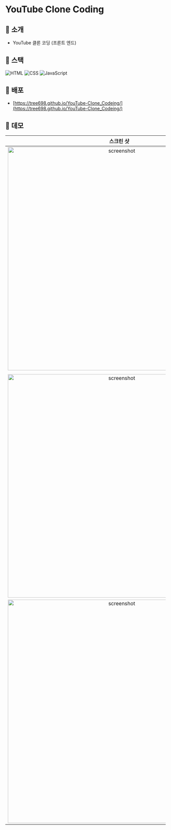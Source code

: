 # YouTube Clone Coding

## :medal_sports: 소개
- YouTube 클론 코딩 (프론트 엔드)

## :medal_sports: 스택
![HTML](https://img.shields.io/badge/-HTML5-F05032?style=for-the-badge&logo=html5&logoColor=ffffff)
![CSS](https://img.shields.io/badge/-CSS-007ACC?style=for-the-badge&logo=css3)
![JavaScript](https://img.shields.io/badge/-JavaScript-%23F7DF1C?style=for-the-badge&logo=javascript&logoColor=000000&labelColor=%23F7DF1C&color=%23F7DF1C)

## :medal_sports: 배포
- [https://tree698.github.io/YouTube-Clone_Codeing/](https://tree698.github.io/YouTube-Clone_Codeing/)

## :medal_sports: 데모
|**스크린 샷**|
|:--:|
|<img width="700" alt="screenshot" src="https://user-images.githubusercontent.com/53497516/208275988-1313e801-d02b-41cd-ad7e-939ae4da4722.png">|
||
|<img width="700" alt="screenshot" src="https://user-images.githubusercontent.com/53497516/208276280-5e2ca265-e44f-4357-bf9b-c1163caf0fa1.gif">|
|<img width="700" alt="screenshot" src="https://user-images.githubusercontent.com/53497516/208278652-11009304-8401-42cb-b8a2-26c8720878b6.gif">||

